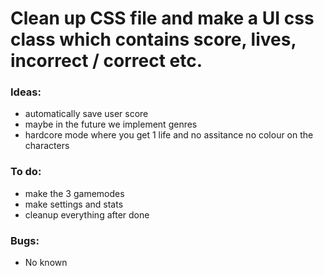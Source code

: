 # Clean up CSS file and make a UI css class which contains score, lives, incorrect / correct etc.

### Ideas:
- automatically save user score
- maybe in the future we implement genres 
- hardcore mode where you get 1 life and no assitance no colour on the characters 

### To do:
- make the 3 gamemodes
- make settings and stats
- cleanup everything after done

### Bugs:
- No known